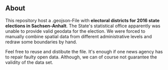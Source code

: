 ## About

This repository host a .geojson-File with **electoral districts for 2016 state elections in Sachsen-Anhalt**.
The State's statistical office apparently was unable to provide valid geodata for the election.
We were forced to manually combine spatial data from different administrative levels and redraw some boundaries by hand.


Feel free to reuse and distibute the file. It's enough if one news agency has to repair faulty open data.
Although, we can of course not guarantee the validity of the data set.

